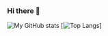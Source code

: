 ### Hi there 👋

<!--
**brigida-oliveira/brigida-oliveira** is a ✨ _special_ ✨ repository because its `README.md` (this file) appears on your GitHub profile. -->

![My GitHub stats](https://github-readme-stats.vercel.app/api?username=brigida-oliveira&show_icons=true) [![Top Langs](https://github-readme-stats.vercel.app/api/top-langs/?username=brigida-oliveira&langs_count=8)]


